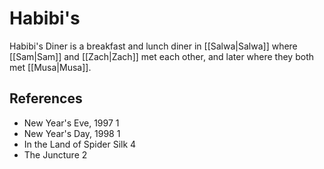 # Habibi's
Habibi's Diner is a breakfast and lunch diner in [[Salwa|Salwa]] where [[Sam|Sam]] and [[Zach|Zach]] met each other, and later where they both met [[Musa|Musa]].

## References
- New Year's Eve, 1997 1
- New Year's Day, 1998 1
- In the Land of Spider Silk 4
- The Juncture 2
